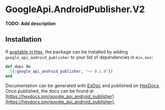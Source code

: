 # GoogleApi.AndroidPublisher.V2

**TODO: Add description**

## Installation

If [available in Hex](https://hex.pm/docs/publish), the package can be installed
by adding `google_api_android_publisher` to your list of dependencies in `mix.exs`:

```elixir
def deps do
  [{:google_api_android_publisher, "~> 0.1.0"}]
end
```

Documentation can be generated with [ExDoc](https://github.com/elixir-lang/ex_doc)
and published on [HexDocs](https://hexdocs.pm). Once published, the docs can
be found at [https://hexdocs.pm/google_api_android_publisher](https://hexdocs.pm/google_api_android_publisher).

